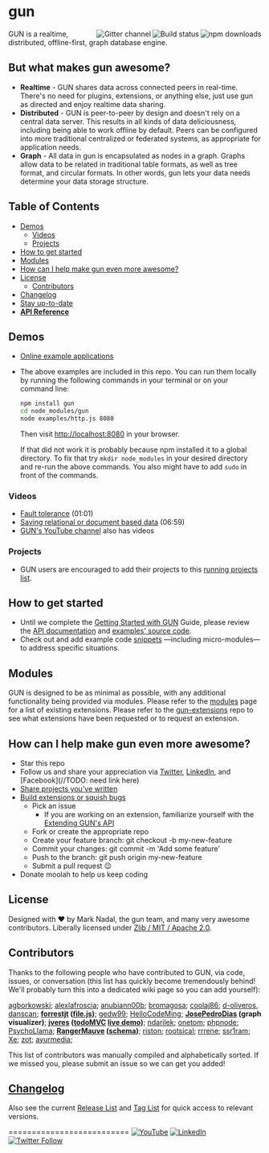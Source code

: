 
# gun

<a href="https://npmjs.org/package/gun"><img align="right" alt="npm downloads" src="https://img.shields.io/npm/dm/gun.svg?style=flat" /></a>
<a href="https://travis-ci.org/amark/gun"><img align="right" alt="Build status" src="https://travis-ci.org/amark/gun.svg?branch=master" /></a>
<a href="https://gitter.im/amark/gun?utm_source=badge&utm_medium=badge&utm_campaign=pr-badge&utm_content=badge"><img align="right" alt="Gitter channel" src="https://badges.gitter.im/Join%20Chat.svg" /></a>

GUN is a realtime, distributed, offline-first, graph database engine.

## But what makes gun **awesome**?

 - **Realtime** - GUN shares data across connected peers in real-time.  There's no need for plugins, extensions, or anything else, just use gun as directed and enjoy realtime data sharing.
 - **Distributed** - GUN is peer-to-peer by design and doesn't rely on a central data server.  This results in all kinds of data deliciousness, including being able to work offline by default.  Peers can be configured into more traditional centralized or federated systems, as appropriate for application needs.
 - **Graph** - All data in gun is encapsulated as nodes in a graph.  Graphs allow data to be related in traditional table formats, as well as tree format, and circular formats.  In other words, gun lets your data needs determine your data storage structure.


## Table of Contents
 - [Demos](#demos)
   - [Videos](#videos)
   - [Projects](projects)  
 - [How to get started](#how-to-get-started)
 - [Modules](modules)
 - [How can I help make gun even more awesome?](#how-can-i-help-make-gun-even-more-awesome)
 - [License](#license)
   - [Contributors](#contributors)
 - [Changelog](#changelog)
 - [Stay up-to-date](#stay-up-to-date)
 - **[API Reference](0.3.x-API)**

## Demos

 - [Online example applications](http://gunjs.herokuapp.com/)
 - The above examples are included in this repo. You can run them locally by running the following commands in your terminal or on your command line:

   ```bash
   npm install gun
   cd node_modules/gun
   node examples/http.js 8080
   ```

   Then visit [http://localhost:8080](http://localhost:8080) in your browser. 

   If that did not work it is probably because npm installed it to a global directory. To fix that try `mkdir node_modules` in your desired directory and re-run the above commands. You also might have to add `sudo` in front of the commands.

### Videos
 - [Fault tolerance](https://www.youtube.com/watch?v=-i-11T5ZI9o&feature=youtu.be) (01:01)
 - [Saving relational or document based data](https://www.youtube.com/watch?v=cOO6wz1rZVY&feature=youtu.be) (06:59)
 - [GUN's YouTube channel](https://www.youtube.com/channel/UCQAtpf-zi9Pp4__2nToOM8g/playlists) also has videos

### Projects
 - GUN users are encouraged to add their projects to this [running projects list](projects).

## How to get started
 - Until we complete the [Getting Started with GUN](getting-started-(v0.3.x)) Guide, please review the [API documentation](0.3.x-API) and [examples' source code](../blob/master/examples).
 - Check out and add example code [snippets](snippets-(0.3.x)) —including micro-modules— to address specific situations.

## Modules
GUN is designed to be as minimal as possible, with any additional functionality being provided via modules.  Please refer to the [modules](modules) page for a list of existing extensions. Please refer to the [gun-extensions](https://github.com/gundb/gun-extensions/issues) repo to see what extensions have been requested or to request an extension.

## How can I help make gun even more awesome?
 - Star this repo
 - Follow us and share your appreciation via [Twitter](https://twitter.com/databasegun), [LinkedIn](https://www.linkedin.com/company/gun-inc), and [Facebook](//TODO: need link here)
 - [Share projects you've written](projects)
 - [Build extensions or squish bugs](https://waffle.io/amark/gun)
 	 - Pick an issue
         - If you are working on an extension, familiarize yourself with the [Extending GUN's API](extending-guns-api)
 	 - Fork or create the appropriate repo
 	 - Create your feature branch: git checkout -b my-new-feature
	 - Commit your changes: git commit -m 'Add some feature'
	 - Push to the branch: git push origin my-new-feature
	 - Submit a pull request :wink:
 - Donate moolah to help us keep coding

## License

Designed with ♥ by Mark Nadal, the gun team, and many very awesome contributors.  Liberally licensed under [Zlib / MIT / Apache 2.0](../blob/master/LICENSE.md).

## Contributors

Thanks to the following people who have contributed to GUN, via code, issues, or conversation (this list has quickly become tremendously behind! We'll probably turn this into a dedicated wiki page so you can add yourself):

[agborkowski](https://github.com/agborkowski); [alexlafroscia](https://github.com/alexlafroscia); [anubiann00b](https://github.com/anubiann00b); [bromagosa](https://github.com/bromagosa); [coolaj86](https://github.com/coolaj86); [d-oliveros](https://github.com/d-oliveros), [danscan](https://github.com/danscan); **[forrestjt](https://github.com/forrestjt) ([file.js](https://github.com/amark/gun/blob/master/lib/file.js))**; [gedw99](https://github.com/gedw99); [HelloCodeMing](https://github.com/HelloCodeMing); **[JosePedroDias](https://github.com/josepedrodias) (graph visualizer)**; **[jveres](https://github.com/jveres) ([todoMVC](https://github.com/jveres/todomvc) [live demo](http://todos.loqali.com/))**; [ndarilek](https://github.com/ndarilek); [onetom](https://github.com/onetom); [phpnode](https://github.com/phpnode); [PsychoLlama](https://github.com/PsychoLlama); **[RangerMauve](https://github.com/RangerMauve) ([schema](https://github.com/gundb/gun-schema))**; [riston](https://github.com/riston); [rootsical](https://github.com/rootsical); [rrrene](https://github.com/rrrene); [ssr1ram](https://github.com/ssr1ram); [Xe](https://github.com/Xe); [zot](https://github.com/zot);
[ayurmedia](https://github.com/ayurmedia);

This list of contributors was manually compiled and alphabetically sorted. If we missed you, please submit an issue so we can get you added!

## [Changelog](CHANGELOG.md#0.3.0)

Also see the current [Release List](../releases) and [Tag List](../tags) for quick access to relevant versions.

==========================
<a name="stay-up-to-date"></a>
[![YouTube](https://img.shields.io/badge/You-Tube-red.svg)](https://www.youtube.com/channel/UCQAtpf-zi9Pp4__2nToOM8g) [![LinkedIn](https://img.shields.io/badge/Linked-In-blue.svg)](https://www.linkedin.com/company/gun-inc) [![Twitter Follow](https://img.shields.io/twitter/follow/databasegun.svg?style=social)](https://twitter.com/databasegun)